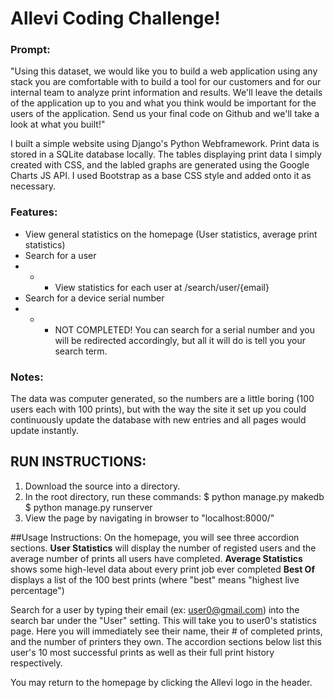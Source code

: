# Allevi Coding Challenge!

### Prompt:
"Using this dataset, we would like you to build a web application using any stack you are comfortable with to build a tool for our customers and for our internal team to analyze print information and results. We'll leave the details of the application up to you and what you think would be important for the users of the application. Send us your final code on Github and we'll take a look at what you built!"

I built a simple website using Django's Python Webframework. Print data is stored in a SQLite database locally. The tables displaying print data I simply created with CSS, and the labled graphs are generated using the Google Charts JS API. I used Bootstrap as a base CSS style and added onto it as necessary.

### Features:

- View general statistics on the homepage (User statistics, average print statistics)
- Search for a user
- - - View statistics for each user at /search/user/{email}
- Search for a device serial number
- - - NOT COMPLETED! You can search for a serial number and you will be redirected accordingly, but all it will do is tell you your search term.

### Notes:
The data was computer generated, so the numbers are a little boring (100 users each with 100 prints), but with the way the site it set up you could continuously update the database with new entries and all pages would update instantly.

## RUN INSTRUCTIONS:
1. Download the source into a directory.
2. In the root directory, run these commands:
    $ python manage.py makedb
    $ python manage.py runserver
3. View the page by navigating in browser to "localhost:8000/"


##Usage Instructions:
On the homepage, you will see three accordion sections.
__User Statistics__ will display the number of registed users and the average number of prints all users have completed.
__Average Statistics__ shows some high-level data about every print job ever completed
__Best Of__ displays a list of the 100 best prints (where "best" means "highest live percentage")

Search for a user by typing their email (ex: user0@gmail.com) into the search bar under the "User" setting. This will take you to user0's statistics page. Here you will immediately see their name, their # of completed prints, and the number of printers they own. The accordion sections below list this user's 10 most successful prints as well as their full print history respectively.

You may return to the homepage by clicking the Allevi logo in the header.

